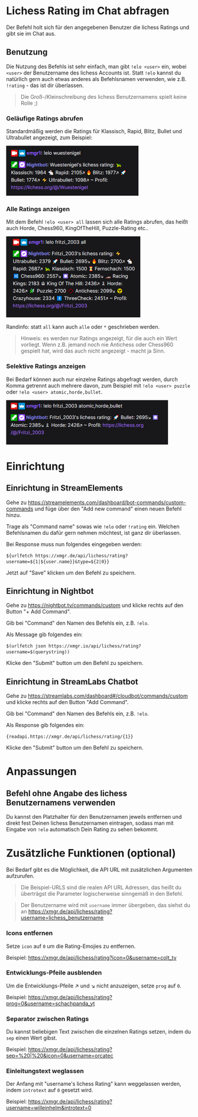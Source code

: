 # Lichess Rating im Chat abfragen

Der Befehl holt sich für den angegebenen Benutzer die lichess Ratings und gibt sie im Chat aus.

## Benutzung

Die Nutzung des Befehls ist sehr einfach, man gibt `!elo <user>` ein, wobei `<user>` der Benutzername des lichess
Accounts ist. Statt `!elo` kannst du natürlich gern auch etwas anderes als Befehlsnamen verwenden, wie z.B. `!rating` -
das ist dir überlassen.

> Die Groß-/Kleinschreibung des lichess Benutzernamens spielt keine Rolle ;)

### Geläufige Ratings abrufen

Standardmäßig werden die Ratings für Klassisch, Rapid, Blitz, Bullet und Ultrabullet angezeigt, zum Beispiel:

![Standard ratings](../images/elo-default.png)

### Alle Ratings anzeigen

Mit dem Befehl `!elo <user> all` lassen sich alle Ratings abrufen, das heißt auch Horde, Chess960, KingOfTheHill,
Puzzle-Rating etc..

![Alle Ratings](../images/elo-all-ratings.png)

Randinfo: statt `all` kann auch `alle` oder `*` geschrieben werden.

> Hinweis: es werden nur Ratings angezeigt, für die auch ein Wert vorliegt. Wenn
> z.B. jemand noch nie Antichess oder Chess960 gespielt hat, wird das auch nicht angezeigt - macht ja Sinn.

### Selektive Ratings anzeigen

Bei Bedarf können auch nur einzelne Ratings abgefragt werden, durch Komma getrennt auch mehrere davon, zum Beispiel
mit `!elo <user> puzzle` oder `!elo <user> atomic,horde,bullet`.

![Selektive Ratings](../images/elo-selektiv.png)

# Einrichtung

## Einrichtung in StreamElements

Gehe zu https://streamelements.com/dashboard/bot-commands/custom-commands und füge über den "Add new command" einen
neuen Befehl hinzu.

Trage als "Command name" sowas wie `!elo` oder `!rating` ein. Welchen Befehlsnamen du dafür gern nehmen möchtest, ist
ganz dir überlassen.

Bei Response muss nun folgendes eingegeben werden:

```
${urlfetch https://xmgr.de/api/lichess/rating?username=${1|${user.name}}&type=${2|0}}
```

Jetzt auf "Save" klicken um den Befehl zu speichern.

## Einrichtung in Nightbot

Gehe zu https://nightbot.tv/commands/custom und klicke rechts auf den Button
"+ Add Command".

Gib bei "Command" den Namen des Befehls ein, z.B. `!elo`.

Als Message gib folgendes ein:

```
$(urlfetch json https://xmgr.io/api/lichess/rating?username=$(querystring))
```

Klicke den "Submit" button um den Befehl zu speichern.

## Einrichtung in StreamLabs Chatbot

Gehe zu https://streamlabs.com/dashboard#/cloudbot/commands/custom und klicke rechts auf den Button
"Add Command".

Gib bei "Command" den Namen des Befehls ein, z.B. `!elo`.

Als Response gib folgendes ein:

```
{readapi.https://xmgr.de/api/lichess/rating/{1}}
```

Klicke den "Submit" button um den Befehl zu speichern.

# Anpassungen

## Befehl ohne Angabe des lichess Benutzernamens verwenden

Du kannst den Platzhalter für den Benutzernamen jeweils entfernen und direkt fest Deinen lichess Benutzernamen
eintragen, sodass man mit Eingabe von `!elo` automatisch Dein Rating zu sehen bekommt.

# Zusätzliche Funktionen (optional)

Bei Bedarf gibt es die Möglichkeit, die API URL mit zusätzlichen Argumenten aufzurufen.

> Die Beispiel-URLS sind die realen API URL Adressen, das heißt du überträgst die
> Parameter logischerweise sinngemäß in den Befehl.

> Der Benutzername wird mit `username` immer übergeben, das siehst du
> an https://xmgr.de/api/lichess/rating?username=lichess_benutzername

### Icons entfernen

Setze `icon` auf `0` um die Rating-Emojies zu entfernen.

Beispiel: https://xmgr.de/api/lichess/rating?icon=0&username=colt_tv

### Entwicklungs-Pfeile ausblenden

Um die Entwicklungs-Pfeile ↗ und ↘ nicht anzuzeigen, setze `prog` auf `0`.

Beispiel: https://xmgr.de/api/lichess/rating?prog=0&username=schachpanda_yt

### Separator zwischen Ratings

Du kannst beliebigen Text zwischen die einzelnen Ratings setzen, indem du `sep` einen Wert gibst.

Beispiel: https://xmgr.de/api/lichess/rating?sep=%20|%20&icon=0&username=orcatec

### Einleitungstext weglassen

Der Anfang mit "username's lichess Rating" kann weggelassen werden, indem `introtext` auf `0` gesetzt wird.

Beispiel: https://xmgr.de/api/lichess/rating?username=willeinhelm&introtext=0
